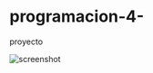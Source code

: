 # programacion-4-
proyecto 

![screenshot](https://user-images.githubusercontent.com/65877873/83208412-35fa3380-a11b-11ea-8629-89fc14f3eb16.png)

